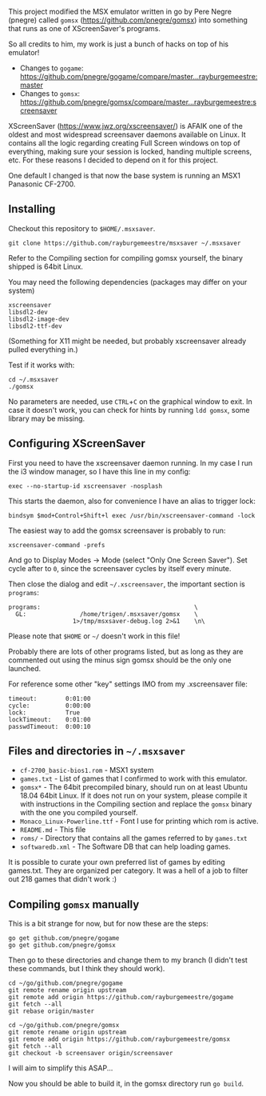 This project modified the MSX emulator written in go by Pere Negre (pnegre)
called `gomsx` (https://github.com/pnegre/gomsx) into something that runs as
one of XScreenSaver's programs.

So all credits to him, my work is just a bunch of hacks on top of his emulator!

* Changes to `gogame`: https://github.com/pnegre/gogame/compare/master...rayburgemeestre:master
* Changes to `gomsx`: https://github.com/pnegre/gomsx/compare/master...rayburgemeestre:screensaver

XScreenSaver (https://www.jwz.org/xscreensaver/) is AFAIK one of the oldest and
most widespread screensaver daemons available on Linux. It contains all the
logic regarding creating Full Screen windows on top of everything, making sure
your session is locked, handing multiple screens, etc. For these reasons I
decided to depend on it for this project.

One default I changed is that now the base system is running an MSX1 Panasonic
CF-2700.

## Installing

Checkout this repository to `$HOME/.msxsaver`.

    git clone https://github.com/rayburgemeestre/msxsaver ~/.msxsaver

Refer to the Compiling section for compiling gomsx yourself, the binary shipped
is 64bit Linux.

You may need the following dependencies (packages may differ on your system)

    xscreensaver
    libsdl2-dev
    libsdl2-image-dev
    libsdl2-ttf-dev

(Something for X11 might be needed, but probably xscreensaver already pulled everything in.)

Test if it works with:

    cd ~/.msxsaver
    ./gomsx

No parameters are needed, use `CTRL`+`C` on the graphical window to exit. In
case it doesn't work, you can check for hints by running `ldd gomsx`, some
library may be missing.

## Configuring XScreenSaver

First you need to have the xscreensaver daemon running. In my case I run the i3
window manager, so I have this line in my config:

    exec --no-startup-id xscreensaver -nosplash

This starts the daemon, also for convenience I have an alias to trigger lock:

    bindsym $mod+Control+Shift+l exec /usr/bin/xscreensaver-command -lock

The easiest way to add the gomsx screensaver is probably to run:

    xscreensaver-command -prefs

And go to Display Modes -> Mode (select "Only One Screen Saver"). Set cycle
after to `0`, since the screensaver cycles by itself every minute.

Then close the dialog and edit `~/.xscreensaver`, the important section is
`programs`:

    programs:                                           \
      GL:               /home/trigen/.msxsaver/gomsx    \
                      1>/tmp/msxsaver-debug.log 2>&1    \n\

Please note that `$HOME` or `~/` doesn't work in this file!

Probably there are lots of other programs listed, but as long as they are
commented out using the minus sign gomsx should be the only one launched.

For reference some other "key" settings IMO from my .xscreensaver file:

    timeout:        0:01:00
    cycle:          0:00:00
    lock:           True
    lockTimeout:    0:01:00
    passwdTimeout:  0:00:10

## Files and directories in `~/.msxsaver`

- `cf-2700_basic-bios1.rom` - MSX1 system
- `games.txt` - List of games that I confirmed to work with this emulator.
- `gomsx*` - The 64bit precompiled binary, should run on at least Ubuntu 18.04
  64bit Linux. If it does not run on your system, please compile it with
  instructions in the Compiling section and replace the `gomsx` binary with the
  one you compiled yourself.
- `Monaco_Linux-Powerline.ttf` - Font I use for printing which rom is active.
- `README.md` - This file
- `roms/` - Directory that contains all the games referred to by `games.txt`
- `softwaredb.xml` - The Software DB that can help loading games.

It is possible to curate your own preferred list of games by editing games.txt.
They are organized per category.
It was a hell of a job to filter out 218 games that didn't work :)

## Compiling `gomsx` manually

This is a bit strange for now, but for now these are the steps:

    go get github.com/pnegre/gogame
    go get github.com/pnegre/gomsx

Then go to these directories and change them to my branch (I didn't test these
commands, but I think they should work).

    cd ~/go/github.com/pnegre/gogame
    git remote rename origin upstream
    git remote add origin https://github.com/rayburgemeestre/gogame
    git fetch --all
    git rebase origin/master

    cd ~/go/github.com/pnegre/gomsx
    git remote rename origin upstream
    git remote add origin https://github.com/rayburgemeestre/gomsx
    git fetch --all
    git checkout -b screensaver origin/screensaver

I will aim to simplify this ASAP...

Now you should be able to build it, in the gomsx directory run `go build`.

